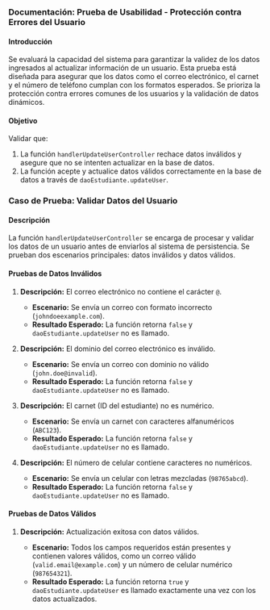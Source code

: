 ### Documentación: **Prueba de Usabilidad - Protección contra Errores del Usuario**

#### **Introducción**

Se evaluará la capacidad del sistema para garantizar la validez de los datos ingresados al actualizar información de un usuario. Esta prueba está diseñada para asegurar que los datos como el correo electrónico, el carnet y el número de teléfono cumplan con los formatos esperados. Se prioriza la protección contra errores comunes de los usuarios y la validación de datos dinámicos.

#### **Objetivo**

Validar que:

1. La función `handlerUpdateUserController` rechace datos inválidos y asegure que no se intenten actualizar en la base de datos.
2. La función acepte y actualice datos válidos correctamente en la base de datos a través de `daoEstudiante.updateUser`.

### **Caso de Prueba: Validar Datos del Usuario**

#### **Descripción**

La función `handlerUpdateUserController` se encarga de procesar y validar los datos de un usuario antes de enviarlos al sistema de persistencia. Se prueban dos escenarios principales: datos inválidos y datos válidos.

#### **Pruebas de Datos Inválidos**

1. **Descripción:** El correo electrónico no contiene el carácter `@`.

   - **Escenario:** Se envía un correo con formato incorrecto (`johndoeexample.com`).
   - **Resultado Esperado:** La función retorna `false` y `daoEstudiante.updateUser` no es llamado.

2. **Descripción:** El dominio del correo electrónico es inválido.

   - **Escenario:** Se envía un correo con dominio no válido (`john.doe@invalid`).
   - **Resultado Esperado:** La función retorna `false` y `daoEstudiante.updateUser` no es llamado.

3. **Descripción:** El carnet (ID del estudiante) no es numérico.

   - **Escenario:** Se envía un carnet con caracteres alfanuméricos (`ABC123`).
   - **Resultado Esperado:** La función retorna `false` y `daoEstudiante.updateUser` no es llamado.

4. **Descripción:** El número de celular contiene caracteres no numéricos.

   - **Escenario:** Se envía un celular con letras mezcladas (`98765abcd`).
   - **Resultado Esperado:** La función retorna `false` y `daoEstudiante.updateUser` no es llamado.

#### **Pruebas de Datos Válidos**

1. **Descripción:** Actualización exitosa con datos válidos.

   - **Escenario:** Todos los campos requeridos están presentes y contienen valores válidos, como un correo válido (`valid.email@example.com`) y un número de celular numérico (`987654321`).
   - **Resultado Esperado:** La función retorna `true` y `daoEstudiante.updateUser` es llamado exactamente una vez con los datos actualizados.
